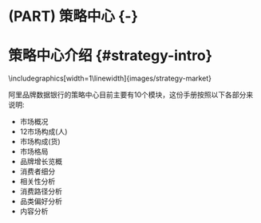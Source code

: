 # (PART) 策略中心 {-}

# 策略中心介绍 {#strategy-intro}



\includegraphics[width=1\linewidth]{images/strategy-market} 

阿里品牌数据银行的策略中心目前主要有10个模块，这份手册按照以下各部分来说明: 

- 市场概况   
- 12市场构成(人)
- 市场构成(货)
- 市场格局  
- 品牌增长览概
- 消费者细分
- 相关性分析
- 消费路径分析
- 品类偏好分析
- 内容分析


